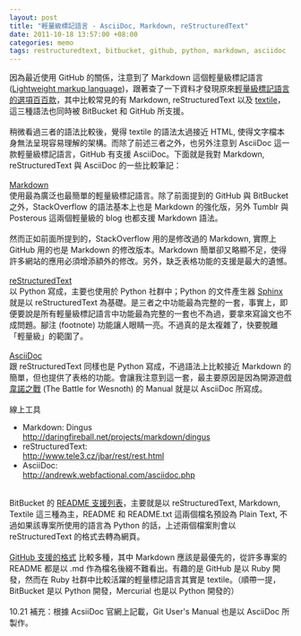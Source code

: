 ```yaml
--- 
layout: post
title: "輕量級標記語言 - AsciiDoc, Markdown, reStructuredText"
date: 2011-10-18 13:57:00 +08:00
categories: memo
tags: restructuredtext, bitbucket, github, python, markdown, asciidoc
---
```


因為最近使用 GitHub 的關係，注意到了 Markdown 這個輕量級標記語言 (<a href="http://en.wikipedia.org/wiki/Lightweight_markup_language">Lightweight markup language</a>)，跟著查了一下資料才發現原來<a href="http://superuser.com/questions/209897/text-formatter-tools/209902#209902">輕量級標記語言的選項百百款</a>，其中比較常見的有 Markdown,&nbsp;reStructuredText 以及 <a href="http://www.textism.com/tools/textile/">textile</a>，這三種語法也同時被 BitBucket 和 GitHub 所支援。<br /><br />稍微看過三者的語法比較後，覺得 textile 的語法太過接近 HTML, 使得文字檔本身無法呈現容易理解的架構。而除了前述三者之外，也另外注意到 AsciiDoc 這一款輕量級標記語言，GitHub 有支援 AsciiDoc。下面就是我對 Markdown, reStructuredText 與 AsciiDoc 的一些比較筆記：<br /><br /><a href="http://daringfireball.net/projects/markdown/">Markdown</a><br />使用最為廣泛也最簡單的輕量級標記語言。除了前面提到的 GitHub 與 BitBucket 之外，StackOverflow 的語法基本上也是 Markdown 的強化版，另外 Tumblr 與 Posterous 這兩個輕量級的 blog 也都支援 Markdown 語法。<br /><br />然而正如前面所提到的，StackOverflow 用的是修改過的 Markdown, 實際上 GitHub 用的也是 Markdown 的修改版本。Markdown 簡單卻又略顯不足，使得許多網站的應用必須增添額外的修改。另外，缺乏表格功能的支援是最大的遺憾。<br /><br /><a href="http://docutils.sourceforge.net/rst.html">reStructuredText</a><br />以 Python 寫成，主要也使用於 Python 社群中；Python 的文件產生器 <a href="http://sphinx.pocoo.org/">Sphinx</a> 就是以 reStructuredText 為基礎。是三者之中功能最為完整的一套，事實上，即便要說是所有輕量級標記語言中功能最為完整的一套也不為過，要拿來寫論文也不成問題。腳注 (footnote) 功能讓人眼睛一亮。不過真的是太複雜了，快要脫離「輕量級」的範圍了。<br /><br /><a href="http://www.methods.co.nz/asciidoc/index.html">AsciiDoc</a><br />跟 reStructuredText 同樣也是 Python 寫成，不過語法上比較接近 Markdown 的簡單，但也提供了表格的功能。會讓我注意到這一套，最主要原因是因為開源遊戲<a href="http://www.wesnoth.org/">韋諾之戰</a> (The Battle for Wesnoth) 的 Manual 就是以 AsciiDoc 所寫成。<br /><br />線上工具<br /><ul><li>Markdown: Dingus<br /><a href="http://daringfireball.net/projects/markdown/dingus">http://daringfireball.net/projects/markdown/dingus</a></li><li>reStructuredText:<br /><a href="http://www.tele3.cz/jbar/rest/rest.html">http://www.tele3.cz/jbar/rest/rest.html</a></li><li>AsciiDoc:<br /><a href="http://andrewk.webfactional.com/asciidoc.php">http://andrewk.webfactional.com/asciidoc.php</a></li></ul><br />BitBucket 的 <a href="http://confluence.atlassian.com/display/BITBUCKET/Displaying+README+Text+on+your+Bitbucket+Source+Tab">README 支援列表</a>，主要就是以 reStructuredText, Markdown, Textile 這三種為主，README 和 README.txt 這兩個檔名預設為 Plain Text, 不過如果該專案所使用的語言為 Python 的話，上述兩個檔案則會以 reStructuredText 的格式去轉為網頁。<br /><br /><a href="https://github.com/github/markup#readme">GitHub 支援的格式</a>&nbsp;比較多種，其中 Markdown 應該是最優先的，從許多專案的 README 都是以 .md 作為檔名後綴不難看出。有趣的是 GitHub 是以 Ruby 開發，然而在 Ruby 社群中比較活躍的輕量標記語言其實是 textile。（順帶一提，BitBucket 是以 Python 開發，Mercurial 也是以 Python 開發的）<br /><br />10.21 補充：根據 AcsiiDoc 官網上記載，Git User's Manual 也是以 AsciiDoc 所製作。

